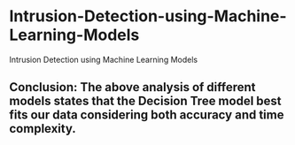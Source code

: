 # Intrusion-Detection-using-Machine-Learning-Models
Intrusion Detection using Machine Learning Models

## Conclusion: The above analysis of different models states that the Decision Tree model best fits our data considering both accuracy and time complexity.
